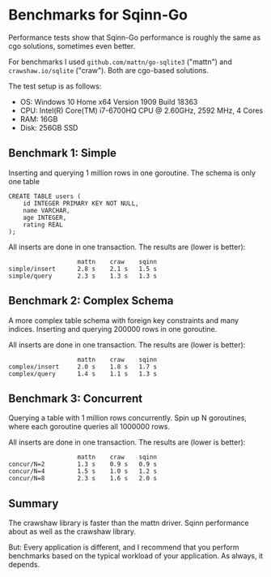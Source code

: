 Benchmarks for Sqinn-Go
==============================================================================

Performance tests show that Sqinn-Go performance is roughly the same as cgo
solutions, sometimes even better.

For benchmarks I used `github.com/mattn/go-sqlite3` ("mattn")
and `crawshaw.io/sqlite` ("craw"). Both are cgo-based solutions.

The test setup is as follows:

- OS: Windows 10 Home x64 Version 1909 Build 18363
- CPU: Intel(R) Core(TM) i7-6700HQ CPU @ 2.60GHz, 2592 MHz, 4 Cores
- RAM: 16GB
- Disk: 256GB SSD

## Benchmark 1: Simple

Inserting and querying 1 million rows in one goroutine. The schema is only one
table

	CREATE TABLE users (
		id INTEGER PRIMARY KEY NOT NULL,
		name VARCHAR,
		age INTEGER,
		rating REAL
	);

All inserts are done in one transaction. The results are (lower is better):

                       mattn    craw    sqinn
    simple/insert      2.8 s    2.1 s   1.5 s
    simple/query       2.3 s    1.3 s   1.3 s


## Benchmark 2: Complex Schema

A more complex table schema with foreign key constraints and many indices.
Inserting and querying 200000 rows in one goroutine.

All inserts are done in one transaction. The results are (lower is better):

                       mattn    craw    sqinn
    complex/insert     2.0 s    1.8 s   1.7 s
    complex/query      1.4 s    1.1 s   1.3 s


## Benchmark 3: Concurrent

Querying a table with 1 million rows concurrently. Spin up N goroutines, where
each goroutine queries all 1000000 rows.

All inserts are done in one transaction. The results are (lower is better):

                       mattn    craw    sqinn
    concur/N=2         1.3 s    0.9 s   0.9 s
    concur/N=4         1.5 s    1.0 s   1.2 s
    concur/N=8         2.3 s    1.6 s   2.0 s


## Summary

The crawshaw library is faster than the mattn driver. Sqinn performance about
as well as the crawshaw library.

But: Every application is different, and I recommend that you perform
benchmarks based on the typical workload of your application. As always, it
depends.
